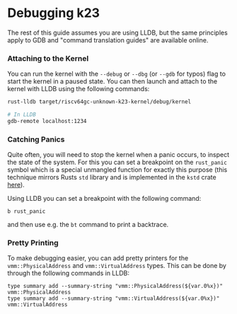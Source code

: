 # Debugging k23

The rest of this guide assumes you are using LLDB, but the same principles apply to GDB and "command translation guides"
are available online.

### Attaching to the Kernel

You can run the kernel with the `--debug` or `--dbg` (or `--gdb` for typos) flag to start the kernel in a paused state.
You can then launch and attach to the kernel with LLDB using the following commands:

```sh
rust-lldb target/riscv64gc-unknown-k23-kernel/debug/kernel

# In LLDB
gdb-remote localhost:1234
```

### Catching Panics

Quite often, you will need to stop the kernel when a panic occurs, to inspect the state of the system. For this you can
set a breakpoint on the `rust_panic` symbol which is a special unmangled function for exactly this purpose (this
technique mirrors Rusts `std` library and is implemented in the `kstd`
crate [here](https://github.com/JonasKruckenberg/k23/blob/07322361bd99c04d8a6866fd8a5c565584393222/libs/kstd/src/panicking.rs#L89)).

Using LLDB you can set a breakpoint with the following command:

```
b rust_panic
```

and then use e.g. the `bt` command to print a backtrace.

### Pretty Printing

To make debugging easier, you can add pretty printers for the `vmm::PhysicalAddress` and `vmm::VirtualAddress` types.
This can be done by through the following commands in LLDB:

```
type summary add --summary-string "vmm::PhysicalAddress(${var.0%x})" vmm::PhysicalAddress
type summary add --summary-string "vmm::VirtualAddress(${var.0%x})" vmm::VirtualAddress
```